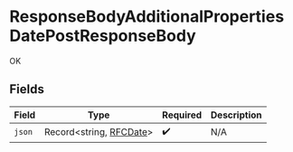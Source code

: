 # ResponseBodyAdditionalPropertiesDatePostResponseBody

OK


## Fields

| Field                                             | Type                                              | Required                                          | Description                                       |
| ------------------------------------------------- | ------------------------------------------------- | ------------------------------------------------- | ------------------------------------------------- |
| `json`                                            | Record<string, [RFCDate](../../types/rfcdate.md)> | :heavy_check_mark:                                | N/A                                               |